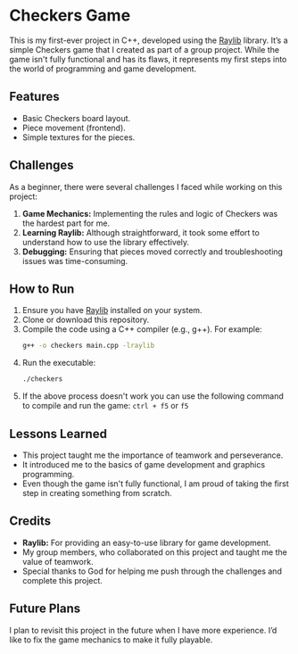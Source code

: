 # Checkers Game  
This is my first-ever project in C++, developed using the [Raylib](https://www.raylib.com/) library. It’s a simple Checkers game that I created as part of a group project. While the game isn't fully functional and has its flaws, it represents my first steps into the world of programming and game development.  

## Features  
- Basic Checkers board layout.  
- Piece movement (frontend).  
- Simple textures for the pieces.  

## Challenges  
As a beginner, there were several challenges I faced while working on this project:  
1. **Game Mechanics:** Implementing the rules and logic of Checkers was the hardest part for me.  
2. **Learning Raylib:** Although straightforward, it took some effort to understand how to use the library effectively.  
3. **Debugging:** Ensuring that pieces moved correctly and troubleshooting issues was time-consuming.  

## How to Run  
1. Ensure you have [Raylib](https://www.raylib.com/) installed on your system.  
2. Clone or download this repository.  
3. Compile the code using a C++ compiler (e.g., g++). For example:  
   ```bash  
   g++ -o checkers main.cpp -lraylib  
   ```  
4. Run the executable:  
   ```bash  
   ./checkers  
   ```
5. If the above process doesn't work you can use the following command to compile and run the game:
  `ctrl + f5` or `f5` 

## Lessons Learned  
- This project taught me the importance of teamwork and perseverance.  
- It introduced me to the basics of game development and graphics programming.  
- Even though the game isn't fully functional, I am proud of taking the first step in creating something from scratch.  

## Credits  
- **Raylib:** For providing an easy-to-use library for game development.  
- My group members, who collaborated on this project and taught me the value of teamwork.  
- Special thanks to God for helping me push through the challenges and complete this project.  

## Future Plans  
I plan to revisit this project in the future when I have more experience. I’d like to fix the game mechanics to make it fully playable.